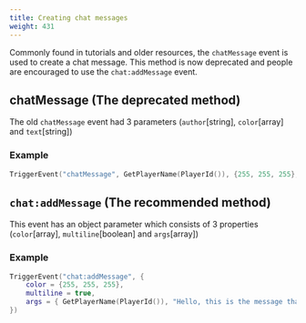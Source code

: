```yaml
---
title: Creating chat messages
weight: 431
---
```


Commonly found in tutorials and older resources, the `chatMessage` event is used to create a chat message. This method is now deprecated and people are encouraged to use the `chat:addMessage` event.

## chatMessage (The deprecated method)
The old `chatMessage` event had 3 parameters (`author`[string], `color`[array] and `text`[string])

### Example
```lua
TriggerEvent("chatMessage", GetPlayerName(PlayerId()), {255, 255, 255}, "Hello, this is the message that will show in chat.")
```

## `chat:addMessage` (The recommended method)
This event has an object parameter which consists of 3 properties (`color`[array], `multiline`[boolean] and `args`[array])

### Example
```lua
TriggerEvent("chat:addMessage", {
    color = {255, 255, 255},
    multiline = true,
    args = { GetPlayerName(PlayerId()), "Hello, this is the message that will show in chat" }
})
```
